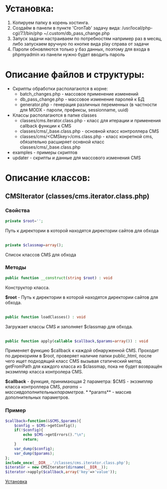 # Установка:

1. Копируем папку в корень хостинга.
2. Создаём в панели в пункте 'CronTab' задачу вида:
/usr/local/php-cgi/7.1/bin/php ~/.custom/db_pass_change.php
3. Запуск задачи настраиваем по потребностям например раз в месяц,
либо запускаем вручную по кнопке вида play справа от задачи
4. Пароли обновляются только у баз данных, поэтому для входа в phpmyadmin из панели нужно будет вводить пароль

# Описание файлов и структуры:
- Скрипты обработки располагаются в корне:
    - batch_changes.php - массовое применение изменений
    - db_pass_change.php - массовое изменение паролей к БД
    - generator.php - генерация различных переменных (в частности для MODX - пароли, префиксы, sessionname, uuid)
- Классы располагаются в папке classes
    - classes/cms.iterator.class.php - класс для итерации и применения callback функции к CMS
    - classes/cms/_base.class.php - основной класс контроллера CMS
    - classes/cms/\<CMSkey\>/cms.class.php - класс конретной cms, обязательно расширяет оснвной класс classes/cms/_base.class.php
- examples - примеры скриптов
- updater - скрипты и данные для массового изменения CMS

# Описание классов:
## CMSIterator (classes/cms.iterator.class.php)
### Свойства
```php
private $root='';
```
Путь к директории в которой находятся директории сайтов для обхода  
<br>
```php
private $classmap=array();
```
Список классов CMS для обхода  
### Методы
```php
public function __construct(string $root) : void
```
Конструктор класса.

**$root** - Путь к директории в которой находятся директории сайтов для обхода.  
<br>
```php
public function loadClasses() : void
```
Загружает классы CMS и заполняет $classmap для обхода.  
<br>
```php
public function apply(callable $callback,$params=array()) : void
```
Применяет функцию $callback к каждой обнаруженной CMS. Проходит по дирекориям в $root, проверяет наличие папки public_html, после чего  ищет подходящий класс CMS вызывая статический метод getFromPath для каждого класса из $classmap, пока не будет возвращён экзэмпляр  класса контролера CMS.

**$callback** - функция, принимающая 2 параметра: $CMS - экзэмпляр класса контроллера CMS, $params - массив дополнительных параметров.  
**$params** - массив дополнительных параметров.  
### Пример
```php
$callback=function(&$CMS,$params){
    $config = $CMS->getConfig();
    if(!$config){
        echo $CMS->getErrors()."\n";
        return;
    }
    var_dump($config);
    var_dump($params);
};
include_once(__DIR__.'/classes/cms.iterator.class.php');
$iterator = new CMSIterator(dirname(__DIR__));
$iterator->apply($callback,array('key'=>'value'));
```
[Установка](#установка)

